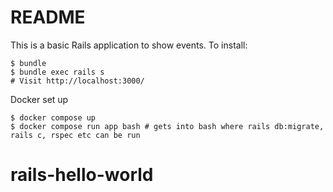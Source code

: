 # README

This is a basic Rails application to show events. To install:

```shell
$ bundle
$ bundle exec rails s
# Visit http://localhost:3000/
```

Docker set up

```shell
$ docker compose up
$ docker compose run app bash # gets into bash where rails db:migrate, rails c, rspec etc can be run 
```
# rails-hello-world
